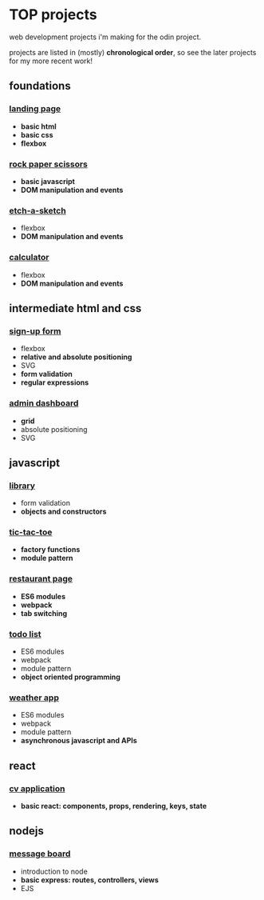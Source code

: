 # TOP projects

web development projects i'm making for the odin project.

projects are listed in (mostly) **chronological order**, so see the later projects for my more recent work!

## foundations

### [landing page](https://naomitzhao.github.io/top-projects/landing-page/)
- **basic html**
- **basic css**
- **flexbox**

### [rock paper scissors](https://naomitzhao.github.io/top-projects/rock-paper-scissors/)
- **basic javascript**
- **DOM manipulation and events**

### [etch-a-sketch](https://naomitzhao.github.io/top-projects/etch-a-sketch/)
- flexbox
- **DOM manipulation and events**

### [calculator](https://naomitzhao.github.io/top-projects/calculator/)
- flexbox
- **DOM manipulation and events**

## intermediate html and css

### [sign-up form](https://naomitzhao.github.io/top-projects/sign-up-form/)
- flexbox
- **relative and absolute positioning**
- SVG
- **form validation**
- **regular expressions**

### [admin dashboard](https://naomitzhao.github.io/top-projects/admin-dashboard/)
- **grid**
- absolute positioning
- SVG

## javascript

### [library](https://naomitzhao.github.io/top-projects/library/)
- form validation
- **objects and constructors**

### [tic-tac-toe](https://naomitzhao.github.io/top-projects/tic-tac-toe/)
- **factory functions**
- **module pattern**

### [restaurant page](https://naomitzhao.github.io/top-projects/restaurant-page/dist)
- **ES6 modules**
- **webpack**
- **tab switching**

### [todo list](https://naomitzhao.github.io/top-projects/todo-list/dist)
- ES6 modules
- webpack
- module pattern
- **object oriented programming**

### [weather app](https://naomitzhao.github.io/top-projects/weather-app/dist)
- ES6 modules
- webpack
- module pattern
- **asynchronous javascript and APIs**

## react

### [cv application](https://naomitzhao-cv-application.netlify.app/)
- **basic react: components, props, rendering, keys, state**

## nodejs

### [message board](https://naomitzhao-message-board.fly.dev/)
- introduction to node
- **basic express: routes, controllers, views**
- EJS

